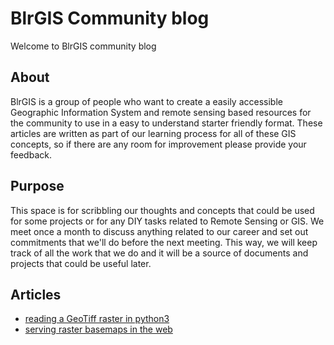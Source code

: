 # BlrGIS Community blog

Welcome to BlrGIS community blog

## About

BlrGIS is a group of people who want to create a easily accessible Geographic Information System and remote sensing based resources for the community to use in a easy to understand starter friendly format.
These articles are written as part of our learning process for all of these GIS concepts, so if there are any room for improvement please provide your feedback.

## Purpose

This space is for scribbling our thoughts and concepts that could be used for some projects or for any DIY tasks related to Remote Sensing or GIS. We meet once a month to discuss anything related to our career and set out commitments that we'll do before the next meeting. This way, we will keep track of all the work that we do and it will be a source of documents and projects that could be useful later.

## Articles

- [reading a GeoTiff raster in python3](./articles/read_a_geotiff_with_gdal_in_python.md)
- [serving raster basemaps in the web](./articles/serving_raster_basemaps.md)
